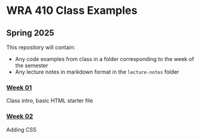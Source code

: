 # WRA 410 Class Examples

## Spring 2025

This repository will contain:

- Any code examples from class in a folder corresponding to the week of
  the semester
- Any lecture notes in markdown format in the `lecture-notes` folder


### [Week 01](week01/)

Class intro, basic HTML starter file


### [Week 02](week02/)

Adding CSS

